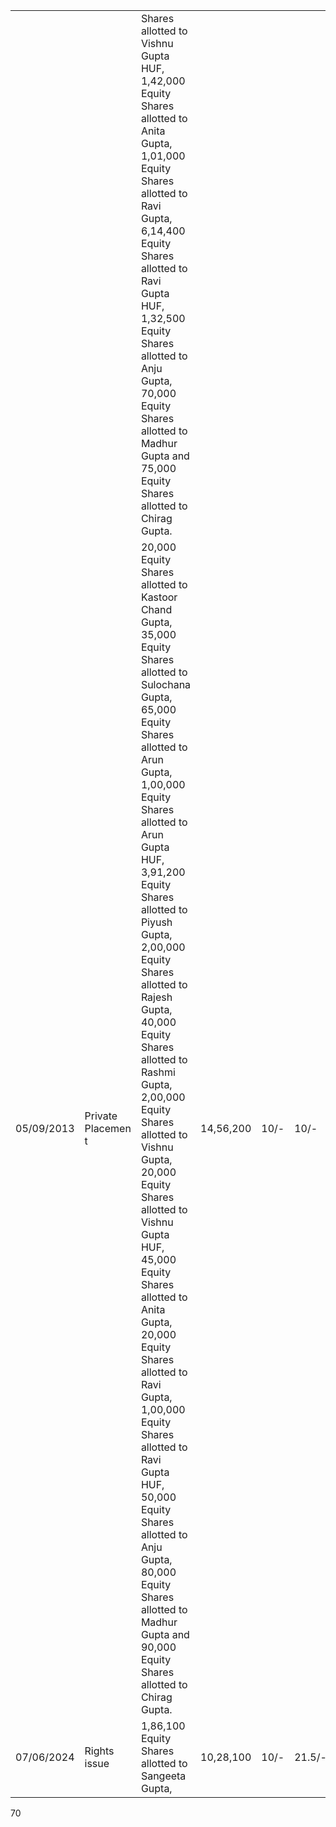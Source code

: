 <table><tr><td></td><td></td><td>Shares allotted to Vishnu Gupta HUF, 1,42,000 Equity Shares allotted to Anita Gupta, 1,01,000 Equity Shares allotted to Ravi Gupta, 6,14,400 Equity Shares allotted to Ravi Gupta HUF, 1,32,500 Equity Shares allotted to Anju Gupta, 70,000 Equity Shares allotted to Madhur Gupta and 75,000 Equity Shares allotted to Chirag Gupta.</td><td></td><td></td><td></td><td></td><td></td></tr><tr><td>05/09/2013</td><td>Private Placemen t</td><td>20,000 Equity Shares allotted to Kastoor Chand Gupta, 35,000 Equity Shares allotted to Sulochana Gupta, 65,000 Equity Shares allotted to Arun Gupta, 1,00,000 Equity Shares allotted to Arun Gupta HUF, 3,91,200 Equity Shares allotted to Piyush Gupta, 2,00,000 Equity Shares allotted to Rajesh Gupta, 40,000 Equity Shares allotted to Rashmi Gupta, 2,00,000 Equity Shares allotted to Vishnu Gupta, 20,000 Equity Shares allotted to Vishnu Gupta HUF, 45,000 Equity Shares allotted to Anita Gupta, 20,000 Equity Shares allotted to Ravi Gupta, 1,00,000 Equity Shares allotted to Ravi Gupta HUF, 50,000 Equity Shares allotted to Anju Gupta, 80,000 Equity Shares allotted to Madhur Gupta and 90,000 Equity Shares allotted to Chirag Gupta.</td><td>14,56,200</td><td>10/-</td><td>10/-</td><td>Cash</td><td>97,00,000</td></tr><tr><td>07/06/2024</td><td>Rights issue</td><td>1,86,100 Equity Shares allotted to Sangeeta Gupta,</td><td>10,28,100</td><td>10/-</td><td>21.5/-</td><td>Cash</td><td>1,07,28,100</td></tr></table>

70